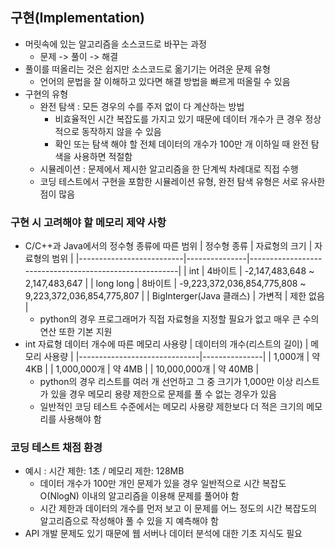 ## 구현(Implementation)
- 머릿속에 있는 알고리즘을 소스코드로 바꾸는 과정
  - 문제 -> 풀이 -> 해결
- 풀이를 떠올리는 것은 쉽지만 소스코드로 옮기기는 어려운 문제 유형
  - 언어의 문법을 잘 이해하고 있다면 해결 방법을 빠르게 떠올릴 수 있음
- 구현의 유형 
  - 완전 탐색 : 모든 경우의 수를 주저 없이 다 계산하는 방법
    - 비효율적인 시간 복잡도를 가지고 있기 때문에 데이터 개수가 큰 경우 정상적으로 동작하지 않을 수 있음
    - 확인 또는 탐색 해야 할 전체 데이터의 개수가 100만 개 이하일 때 완전 탐색을 사용하면 적절함
  - 시뮬레이션 : 문제에서 제시한 알고리즘을 한 단계씩 차례대로 직접 수행
  - 코딩 테스트에서 구현을 포함한 시뮬레이션 유형, 완전 탐색 유형은 서로 유사한 점이 많음

### 구현 시 고려해야 할 메모리 제약 사항
- C/C++과 Java에서의 정수형 종류에 따른 범위
  | 정수형 종류              | 자료형의 크기 | 자료형의 범위                                          |
  |--------------------------|---------------|--------------------------------------------------------|
  | int                      | 4바이트       | -2,147,483,648 ~ 2,147,483,647                         |
  | long long                | 8바이트       | -9,223,372,036,854,775,808 ~ 9,223,372,036,854,775,807 |
  | BigInterger(Java 클래스) | 가변적        | 제한 없음                                              |
  - python의 경우 프로그래머가 직접 자료형을 지정할 필요가 없고 매우 큰 수의 연산 또한 기본 지원
- int 자료형 데이터 개수에 따른 메모리 사용량
  | 데이터의 개수(리스트의 길이) | 메모리 사용량 |
  |------------------------------|---------------|
  | 1,000개                      | 약 4KB        |
  | 1,000,000개                  | 약 4MB        |
  | 10,000,000개                 | 약 40MB       |
  - python의 경우 리스트를 여러 개 선언하고 그 중 크기가 1,000만 이상 리스트가 있을 경우 메모리 용량 제한으로 문제를 풀 수 없는 경우가 있음
  - 일반적인 코딩 테스트 수준에서는 메모리 사용량 제한보다 더 적은 크기의 메모리를 사용해야 함

### 코딩 테스트 채점 환경
- 예시 : 시간 제한: 1초 / 메모리 제한: 128MB
  - 데이터 개수가 100만 개인 문제가 있을 경우 일반적으로 시간 복잡도 O(NlogN) 이내의 알고리즘을 이용해 문제를 풀어야 함
  - 시간 제한과 데이터의 개수를 먼저 보고 이 문제를 어느 정도의 시간 복잡도의 알고리즘으로 작성해야 풀 수 있을 지 예측해야 함
- API 개발 문제도 있기 때문에 웹 서버나 데이터 분석에 대한 기초 지식도 필요